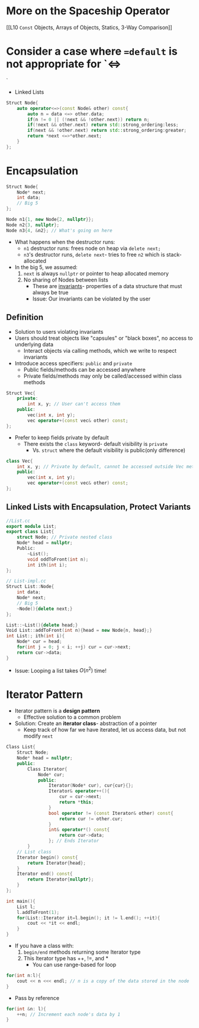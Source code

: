 # More on the Spaceship Operator
[[L10 `Const` Objects, Arrays of Objects, Statics, 3-Way Comparison]]
# Consider a case where `=default` is not appropriate for `<=>
`
- Linked Lists
```cpp
Struct Node{
	auto operator<=>(const Node& other) const{
		auto n = data <=> other.data;	
		if(n != 0 || (!next && !other.next)) return n;
		if(!next && other.next) return std::strong_ordering:less;
		if(next && !other.next) return std::strong_ordering:greater;
		return *next <=>*other.next;
	}
};
```
# Encapsulation
```cpp
Struct Node{
	Node* next;
	int data;
	// Big 5
};

Node n1{1, new Node{2, nullptr}};
Node n2{3, nullptr};
Node n3{4, &n2}; // What's going on here
```
- What happens when the destructor runs:
	- `n1` destructor runs: frees node on heap via `delete next;`
	- `n3`'s destructor runs, `delete next`- tries to free `n2` which is stack-allocated
- In the big 5, we assumed:
	1. `next` is always `nullptr` or pointer to heap allocated memory
	2. No sharing of Nodes between lists
		- These are <u>invariants</u>- properties of a data structure that must always be true
		- Issue: Our invariants can be violated by the user
## Definition
- Solution to users violating invariants
- Users should treat objects like "capsules" or "black boxes", no access to underlying data
	- Interact objects via calling methods, which we write to respect invariants
- Introduce access specifiers: `public` and `private`
	- Public fields/methods can be accessed anywhere
	- Private fields/methods may only be called/accessed within class methods
```cpp
Struct Vec{
	private:
		int x, y; // User can't access them
	public:
		vec(int x, int y);
		vec operator+(const vec& other) const;
};
```
- Prefer to keep fields private by default
	- There exists the `class` keyword- default visibility is `private`
		- Vs. `struct` where the default visibility is public(only difference)
```cpp
class Vec{
	int x, y; // Private by default, cannot be accessed outside Vec methods
	public:
		vec(int x, int y);
		vec operator+(const vec& other) const;	
};
```
## Linked Lists with Encapsulation, Protect Variants
```cpp
//List.cc
export module List;
export class List{
	struct Node; // Private nested class
	Node* head = nullptr;
	Public:
		~List();
		void oddToFront(int n);
		int ith(int i);
};

// List-impl.cc
Struct List::Node{
	int data;
	Node* next;
	// Big 5
	~Node(){delete next;}
};

List::~List(){delete head;}
Void List::addToFront(int n){head = new Node{n, head};}
int List:; ith(int i){
	Node* cur = head;
	for(int j = 0; j < i; ++j) cur = cur->next;
	return cur->data;
}
```
- Issue: Looping a list takes $O(n^2)$ time!
# Iterator Pattern
- Iterator pattern is a **design pattern**
	- Effective solution to a common problem
- Solution: Create an **iterator class**- abstraction of a pointer
	- Keep track of how far we have iterated, let us access data, but not modify `next`
```cpp
Class List{
	Struct Node;
	Node* head = nullptr;
	public:
		Class Iterator{
			Node* cur;
			public:
				Iterator(Node* cur), cur{cur}{};
				Iterator& operator++(){
					cur = cur->next;
					return *this;
				}
				bool operator != (const Iterator& other) const{
					return cur != other.cur;
				}
				int& operator*() const{
					return cur->data;
				}; // Ends Iterator
		}
	// List class
	Iterator begin() const{
		return Iterator{head};
	}
	Iterator end() const{
		return Iterator{nullptr};
	}
};

int main(){
	List l;
	l.addToFront(1);
	for(List::Iterator it=l.begin(); it != l.end(); ++it){
		cout << *it << endl;	
	}
}
```
- If you have a class with:
	1. `begin/end` methods returning some Iterator type
	2. This Iterator type has ++, !=, and *
		- You can use range-based for loop
```cpp
for(int n:l){
	cout << n <<< endl; // n is a copy of the data stored in the node
}
```
- Pass by reference
```cpp
for(int &n: l){
	++n; // Increment each node's data by 1
}
```
